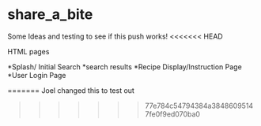 # share_a_bite
Some Ideas and testing to see if this push works!
<<<<<<< HEAD

HTML pages

*Splash/ Initial Search
*search results
*Recipe Display/Instruction Page
*User Login Page

=======
Joel changed this to test out 
>>>>>>> 77e784c54794384a38486095147fe0f9ed070ba0
